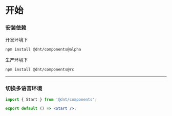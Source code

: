 # 开始

### 安装依赖

开发环境下

```bash
npm install @dnt/components@alpha
```

生产环境下

```bash
npm install @dnt/components@rc
```

---

### 切换多语言环境

```jsx
import { Start } from '@dnt/components';

export default () => <Start />;
```
